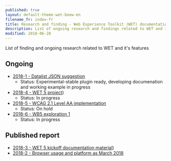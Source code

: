 ```yaml
---
published: true
layout: default-theme-wet-boew-en
filename_fr: index-fr
title: Research and finding - Web Experience Toolkit (WET) documentation
description: List of ongoing research and findings related to WET and it's features
modified: 2018-06-28
---
```


List of finding and ongoing research related to WET and it's features


## Ongoing

* [2018-1 - Datalist JSON suggestion](research/1-datalist-JSON-suggestion.html)
	* Status: Experimental-stable plugin ready, developing documenation and working example in progress
* [2018-4 - WET 5 project](research/2018-4-wet5-project.html))
	* Status: In progress
* [2018-5 - WCAG 2.1 Level AA implementation](research/2018-5-WCAG21.html)
	* Status: On hold
* [2018-6 - WB5 exploration 1](research/2018-1-wb5-exploration-1.html)
	* Status: In progress

## Published report

* [2018-3 - WET 5 kickoff documentation material](research/2018-3-wet5-kickoff.html))
* [2018-2 - Browser usage and platform as March 2018](research/2018-2-browser-usage.html)
